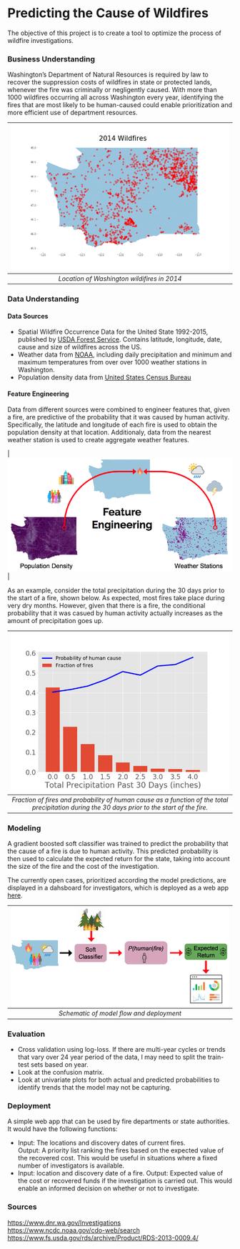 # Predicting the Cause of Wildfires

The objective of this project is to create a tool to optimize the process of wildfire investigations.

### Business Understanding
 
Washington’s Department of Natural Resources is required by law to recover the suppression costs of wildfires in state or protected lands, whenever the fire was criminally or negligently caused.  With more than 1000 wildfires occurring all across Washington every year, identifying the fires that are most likely to be human-caused could enable prioritization and more efficient use of department resources.

| ![2014_fires_map.png](app/static/img/2014_fires_map.png) | 
|:--:| 
| *Location of Washington wildifires in 2014* |

### Data Understanding

#### Data Sources

* Spatial Wildfire Occurrence Data for the United State 1992-2015, published by [USDA Forest Service](https://www.fs.usda.gov/rds/archive/Product/RDS-2013-0009.4/).  Contains latitude, longitude, date, cause and size of wildfires across the US.  
* Weather data from [NOAA](https://www.ncdc.noaa.gov/cdo-web/datasets), including daily precipitation and minimum and maximum temperatures from over over 1000 weather stations in Washington. 
* Population density data from [United States Census Bureau](https://catalog.data.gov/dataset/tiger-line-shapefile-2010-2010-state-washington-2010-census-block-state-based-shapefile-with-ho) 

#### Feature Engineering

Data from different sources were combined to engineer features that, given a fire, are predictive of the probability that it was caused by human activity.  Specifically, the latitude and longitude of each fire is used to obtain the population density at that location.  Additionaly, data from the nearest weather station is used to create aggregate weather features.

| ![feature_engineering.png](images/feature_engineering.png) | 

As an example, consider the total precipitation during the 30 days prior to the start of a fire, shown below.  As expected, most fires take place during very dry months.  However, given that there is a fire, the conditional probability that it was casued by human activity actually increases as the amount of precipitation goes up.

| ![prcp_30days_univariate.png](app/static/img/prcp_30days_univariate.png) | 
|:--:| 
| *Fraction of fires and probability of human cause as a function of the total precipitation during the 30 days prior to the start of the fire.* |

### Modeling

A gradient boosted soft classifier was trained to predict the probability that the cause of a fire is due to human activity. This predicted probability is then used to calculate the expected return for the state, taking into account the size of the fire and the cost of the investigation.  

The currently open cases, prioritized according the model predictions, are displayed in a dahsboard for investigators, which is deployed as a web app [here](http://fireinvestigator.online).

| ![model_flow.png](app/static/img/model_flow.png) | 
|:--:| 
| *Schematic of model flow and deployment* |


### Evaluation

* Cross validation using log-loss.  If there are multi-year cycles or trends that vary over 24 year period of the data, I may need to split the train-test sets based on year.
* Look at the confusion matrix.
* Look at univariate plots for both actual and predicted probabilities to identify trends that the model may not be capturing.

### Deployment

A simple web app that can be used by fire departments or state authorities.  It would have the following functions:

* Input: The locations and discovery dates of current fires.  
  Output: A priority list ranking the fires based on the expected value of the recovered  cost.
	This would be useful in situations where a fixed number of investigators is available.
* Input: location and discovery date of a fire.
  Output: Expected value of the cost or recovered funds if the investigation is carried out.  This would enable an informed     decision on whether or not to investigate.  

### Sources
https://www.dnr.wa.gov/Investigations  
https://www.ncdc.noaa.gov/cdo-web/search   
https://www.fs.usda.gov/rds/archive/Product/RDS-2013-0009.4/

